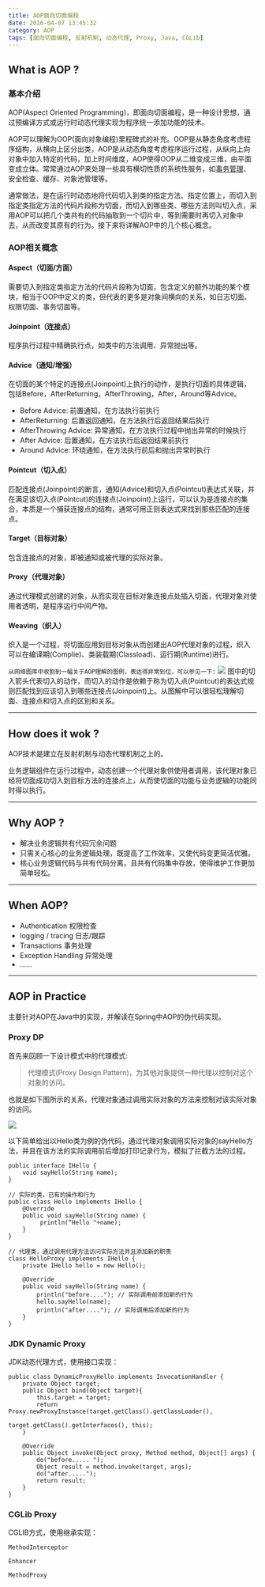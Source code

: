 ```yaml
---
title: AOP面向切面编程
date: 2016-04-07 13:45:32
category: AOP
tags: [面向切面编程, 反射机制, 动态代理, Proxy, Java, CGLib]
---
```


## What is AOP ?
### 基本介绍

AOP(Aspect Oriented Programming)，即面向切面编程，是一种设计思想，通过预编译方式或运行时动态代理实现为程序统一添加功能的技术。

<!-- more -->

AOP可以理解为OOP(面向对象编程)里程碑式的补充。OOP是从静态角度考虑程序结构，从横向上区分出类，AOP是从动态角度考虑程序运行过程，从纵向上向对象中加入特定的代码，加上时间维度，AOP使得OOP从二维变成三维，由平面变成立体。常常通过AOP来处理一些具有横切性质的系统性服务，如[事务管理](/blog/transactional-mechanism-protocol)、安全检查、缓存、对象池管理等。

通常做法，是在运行时动态地将代码切入到类的指定方法、指定位置上，而切入到指定类指定方法的代码片段称为切面，而切入到哪些类、哪些方法则叫切入点，采用AOP可以把几个类共有的代码抽取到一个切片中，等到需要时再切入对象中去，从而改变其原有的行为。接下来将详解AOP中的几个核心概念。

### AOP相关概念
#### Aspect（切面/方面）
需要切入到指定类指定方法的代码片段称为切面，包含定义的额外功能的某个模块，相当于OOP中定义的类，但代表的更多是对象间横向的关系，如日志切面、权限切面、事务切面等。

#### Joinpoint（连接点）
程序执行过程中精确执行点，如类中的方法调用、异常抛出等。

#### Advice（通知/增强）
在切面的某个特定的连接点(Joinpoint)上执行的动作，是执行切面的具体逻辑，包括Before，AfterReturning，AfterThrowing，After，Around等Advice。
   - Before Advice: 前置通知，在方法执行前执行
   - AfterReturning: 后置返回通知，在方法执行后返回结果后执行
   - AfterThrowing Advice: 异常通知，在方法执行过程中抛出异常的时候执行
   - After Advice: 后置通知，在方法执行后返回结果前执行
   - Around Advice: 环绕通知，在方法执行前后和抛出异常时执行

#### Pointcut（切入点）
匹配连接点(Joinpoint)的断言，通知(Advice)和切入点(Pointcut)表达式关联，并在满足该切入点(Pointcut)的连接点(Joinpoint)上运行，可以认为是连接点的集合，本质是一个捕获连接点的结构，通常可用正则表达式来找到那些匹配的连接点。

#### Target（目标对象）
包含连接点的对象，即被通知或被代理的实际对象。

#### Proxy（代理对象）
通过代理模式创建的对象，从而实现在目标对象连接点处插入切面，代理对象对使用者透明，是程序运行中间产物。

#### Weaving（织入）
织入是一个过程，将切面应用到目标对象从而创建出AOP代理对象的过程，织入可以在编译期(Complie)、类装载期(Classload)、运行期(Runtime)进行。

`从网络图库中收割到一幅关于AOP理解的图例，表达得非常到位，可以参见一下:`
![](../images/aop/aop_diagram.jpg)
图中的切入箭头代表切入的动作，而切入的动作是依赖于称为切入点(Pointcut)的表达式规则匹配找到应该切入到哪些连接点(Joinpoint)上。从图解中可以很轻松理解切面、连接点和切入点的区别和关系。

----

## How does it wok ?
AOP技术是建立在反射机制与动态代理机制之上的。

业务逻辑组件在运行过程中，动态创建一个代理对象供使用者调用，该代理对象已经将切面成功切入到目标方法的连接点上，从而使切面的功能与业务逻辑的功能同时得以执行。

----

## Why AOP ?
- 解决业务逻辑共有代码冗余问题
- 只需关心核心的业务逻辑处理，既提高了工作效率，又使代码变更简洁优雅。
- 核心业务逻辑代码与共有代码分离，且共有代码集中存放，使得维护工作更加简单轻松。

----

## When AOP?
- Authentication 权限检查
- logging / tracing 日志/跟踪
- Transactions 事务处理
- Exception Handling 异常处理
- ……

----

## AOP in Practice
主要针对AOP在Java中的实现，并解读在Spring中AOP的伪代码实现。

### Proxy DP
首先来回顾一下设计模式中的代理模式:
> 代理模式(Proxy Design Pattern)，为其他对象提供一种代理以控制对这个对象的访问。

也就是如下图所示的关系，代理对象通过调用实际对象的方法来控制对该实际对象的访问。

![](../images/aop/proxy_dp.png)

以下简单给出以Hello类为例的伪代码，通过代理对象调用实际对象的sayHello方法，并且在该方法的实际调用前后增加打印记录行为，模拟了拦截方法的过程。

```
public interface IHello {
    void sayHello(String name);
}

// 实际的类，已有的操作和行为
public class Hello implements IHello {
    @Override
    public void sayHello(String name) {
         println(“Hello "+name);
    }
}

// 代理类，通过调用代理方法访问实际方法并且添加新的职责
class HelloProxy implements IHello {
	private IHello hello = new Hello();

  	@Override
    public void sayHello(String name) {
        println("before...."); // 实际调用前添加新的行为
        hello.sayHello(name);
        println("after...."); // 实际调用后添加新的行为
    }
}

```

### JDK Dynamic Proxy
JDK动态代理方式，使用接口实现：

```
public class DynamicProxyHello implements InvocationHandler {
    private Object target;
    public Object bind(Object target){
        this.target = target;
        return Proxy.newProxyInstance(target.getClass().getClassLoader(),
                                      target.getClass().getInterfaces(), this);
    }

    @Override
    public Object invoke(Object proxy, Method method, Object[] args) {
        do("before..... ");
        Object result = method.invoke(target, args);
        do("after.....");
        return result;
    }
}
```

### CGLib Proxy
CGLIB方式，使用继承实现：

```
MethodInterceptor

Enhancer

MethodProxy

```